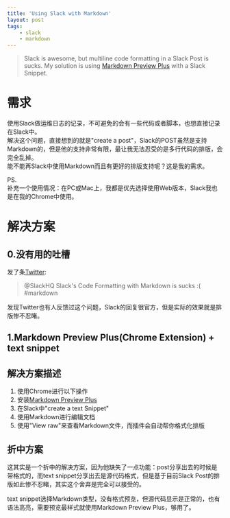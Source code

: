 ```yaml
---
title: 'Using Slack with Markdown'
layout: post
tags:
    - slack
    - markdown
---
```


> Slack is awesome, but multiline code formatting in a Slack Post is sucks.
My solution is using [Markdown Preview Plus](https://chrome.google.com/webstore/detail/markdown-preview-plus/febilkbfcbhebfnokafefeacimjdckgl?utm_source=chrome-ntp-icon) with a Slack Snippet.

# 需求
使用Slack做运维日志的记录，不可避免的会有一些代码或者脚本，也想直接记录在Slack中。  
解决这个问题，直接想到的就是"create a post"，Slack的POST虽然是支持Markdown的，但是他的支持非常有限，最让我无法忍受的是多行代码的排版，会完全乱掉。  
能不能再Slack中使用Markdown而且有更好的排版支持呢？这是我的需求。

PS.  
补充一个使用情况：在PC或Mac上，我都是优先选择使用Web版本，Slack我也是在我的Chrome中使用。

# 解决方案
## 0.没有用的吐槽
发了条[Twitter](https://twitter.com/linyehui/status/542993353340493824):
> @SlackHQ Slack's Code Formatting with Markdown is sucks :( #markdown

发现Twitter也有人反馈过这个问题，Slack的回复很官方，但是实际的效果就是排版惨不忍睹。

## 1.Markdown Preview Plus(Chrome Extension) + text snippet
## 解决方案描述
1. 使用Chrome进行以下操作
2. 安装[Markdown Preview Plus](https://chrome.google.com/webstore/detail/markdown-preview-plus/febilkbfcbhebfnokafefeacimjdckgl?utm_source=chrome-ntp-icon)
3. 在Slack中"create a text Snippet"
4. 使用Markdown进行编辑文档
5. 使用"View raw"来查看Markdown文件，而插件会自动帮你格式化排版

## 折中方案
这其实是一个折中的解决方案，因为他缺失了一点功能：post分享出去的时候是带格式的，而text snippet分享出去是源代码格式，但是基于目前Slack Post的排版如此惨不忍睹，其实这个舍弃是完全可以接受的。

text snippet选择Markdown类型，没有格式预览，但源代码显示是正常的，也有语法高亮，需要预览最样式就使用Markdown Preview Plus，够用了。

